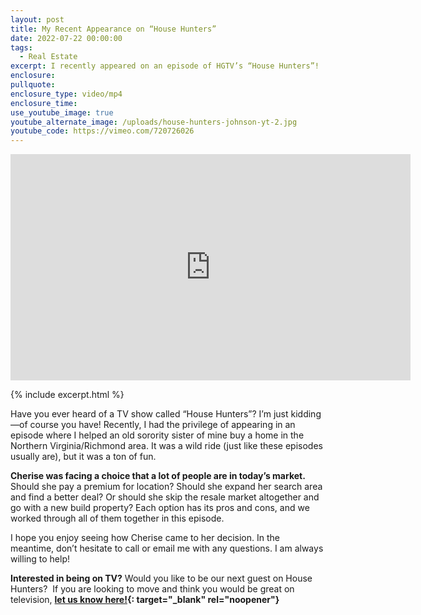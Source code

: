 ```yaml
---
layout: post
title: My Recent Appearance on “House Hunters”
date: 2022-07-22 00:00:00
tags:
  - Real Estate
excerpt: I recently appeared on an episode of HGTV’s “House Hunters”!
enclosure:
pullquote:
enclosure_type: video/mp4
enclosure_time:
use_youtube_image: true
youtube_alternate_image: /uploads/house-hunters-johnson-yt-2.jpg
youtube_code: https://vimeo.com/720726026
---
```

<iframe src="https://player.vimeo.com/video/720726026?h=faaa60fa2a" width="640" height="362" frameborder="0" allow="autoplay; fullscreen; picture-in-picture" allowfullscreen></iframe>
<p>

{% include excerpt.html %}

Have you ever heard of a TV show called “House Hunters”? I’m just kidding—of course you have\! Recently, I had the privilege of appearing in an episode where I helped an old sorority sister of mine buy a home in the Northern Virginia/Richmond area. It was a wild ride (just like these episodes usually are), but it was a ton of fun.&nbsp;

**Cherise was facing a choice that a lot of people are in today’s market.** Should she pay a premium for location? Should she expand her search area and find a better deal? Or should she skip the resale market altogether and go with a new build property? Each option has its pros and cons, and we worked through all of them together in this episode.&nbsp;

I hope you enjoy seeing how Cherise came to her decision. In the meantime, don’t hesitate to call or email me with any questions. I am always willing to help\!

**Interested in being on TV?** Would you like to be our next guest on House Hunters? &nbsp;If you are looking to move and think you would be great on television, **[let us know here\!](https://aj-team-tv.paperform.co/){: target="_blank" rel="noopener"}**
